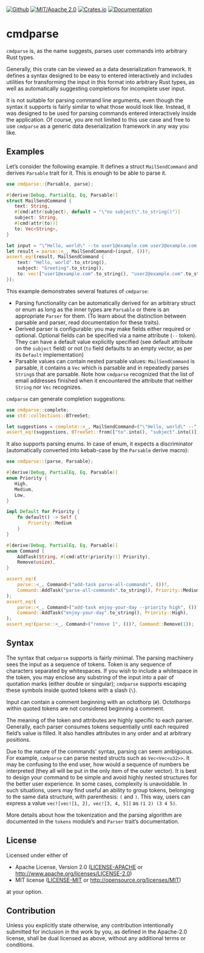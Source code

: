 [![Github](https://img.shields.io/github/last-commit/poletaevvlad/cmdparse "Documentation")](https://github.com/poletaevvlad/cmdparse) [![MIT/Apache 2.0](https://img.shields.io/crates/l/cmdparse "MIT/Apache 2.0")](https://crates.io/crates/cmdparse) [![Crates.io](https://img.shields.io/crates/v/cmdparse "Crates.io")](https://crates.io/crates/cmdparse) [![Documentation](https://img.shields.io/docsrs/cmdparse "Documentation")](https://docs.rs/cmdparse)

# cmdparse

`cmdparse` is, as the name suggests, parses user commands into arbitrary Rust types.

Generally, this crate can be viewed as a data deserialization framework. It defines a syntax
designed to be easy to entered interactively and includes utilities for transforming the input
in this format into arbitrary Rust types, as well as automatically suggesting completions for
incomplete user input.

It is not suitable for parsing command line arguments, even though the syntax it supports is
fairly similar to what those would look like. Instead, it was designed to be used for parsing
commands entered interactively inside the application. Of course, you are not limited to this
use case and free to use `cmdparse` as a generic data deserialization framework in any way
you like.

## Examples

Let’s consider the following example. It defines a struct `MailSendCommand` and derives
`Parsable` trait for it. This is enough to be able to parse it.

```rust
use cmdparse::{Parsable, parse};

#[derive(Debug, PartialEq, Eq, Parsable)]
struct MailSendCommand {
   text: String,
   #[cmd(attr(subject), default = "\"no subject\".to_string()")]
   subject: String,
   #[cmd(attr(to))]
   to: Vec<String>,
}

let input = "\"Hello, world\" --to user1@example.com user2@example.com --subject Greeting";
let result = parse::<_, MailSendCommand>(input, ())?;
assert_eq!(result, MailSendCommand {
    text: "Hello, world".to_string(),
    subject: "Greeting".to_string(),
    to: vec!["user1@example.com".to_string(), "user2@example.com".to_string()],
});
```

This example demonstrates several features of `cmdparse`:

 * Parsing functionality can be automatically derived for an arbitrary struct or enum as long
   as the inner types are `Parsable` or there is an appropriate `Parser` for them. (To
   learn about the distinction between parsable and parser, read documentation for these traits).
 * Derived parser is configurable: you may make fields either required or optional. Optional
   fields can be specified via a name attribute (`--` token). They can have a default value
   explicitly specified (see default attribute on the `subject` field) or not (`to` field
   defaults to an empty vector, as per its `Default` implementation)
 * Parsable values can contain nested parsable values: `MailSendCommand` is parsable, it
   contains a `Vec` which is parsable and in repeatedly parses `String`s that are parsable.
   Note how `cmdparse` recognized that the list of email addresses finished when it
   encountered the attribute that neither `String` nor `Vec` recognizes.

`cmdparse` can generate completion suggestions:

```rust
use cmdparse::complete;
use std::collections::BTreeSet;

let suggestions = complete::<_, MailSendCommand>("\"Hello, world\" --", ());
assert_eq!(suggestions, BTreeSet::from(["to".into(), "subject".into()]));
```

It also supports parsing enums. In case of enum, it expects a discriminator (automatically
converted into kebab-case by the `Parsable` derive macro):

```rust
use cmdparse::{parse, Parsable};

#[derive(Debug, PartialEq, Eq, Parsable)]
enum Priority {
   High,
   Medium,
   Low,
}

impl Default for Priority {
    fn default() -> Self {
        Priority::Medium
    }
}

#[derive(Debug, PartialEq, Eq, Parsable)]
enum Command {
    AddTask(String, #[cmd(attr(priority))] Priority),
    Remove(usize),
}

assert_eq!(
    parse::<_, Command>("add-task parse-all-commands", ())?,
    Command::AddTask("parse-all-commands".to_string(), Priority::Medium),
);
assert_eq!(
    parse::<_, Command>("add-task enjoy-your-day --priority high", ())?,
    Command::AddTask("enjoy-your-day".to_string(), Priority::High),
);
assert_eq!(parse::<_, Command>("remove 1", ())?, Command::Remove(1));
```

## Syntax

The syntax that `cmdparse` supports is fairly minimal. The parsing machinery sees the input as
a sequence of tokens. Token is any sequence of characters separated by whitespaces. If you wish
to include a whitespace in the token, you may enclose any substring of the input into a pair of
quotation marks (either double or singular); `cmdparse` supports escaping these symbols
inside quoted tokens with a slash (`\`).

Input can contain a comment beginning with an octothorp (`#`). Octothorps within quoted tokens
are not considered beginning a comment.

The meaning of the token and attributes are highly specific to each parser. Generally, each
parser consumes tokens sequentially until each required field’s value is filled. It also
handles attributes in any order and at arbitrary positions.

Due to the nature of the commands' syntax, parsing can seem ambiguous. For example,
`cmdparse` can parse nested structs such as `Vec<Vec<u32>>`. It may be confusing to the end
user, how would a sequence of numbers be interpreted (they all will be put in the only item of
the outer vector). It is best to design your command to be simple and avoid highly nested
structures for the better user experience. In some cases, complexity is unavoidable. In such
situations, users may find useful an ability to group tokens, belonging to the same data
structure, with parenthesis: `(` and `)`. This way, users can express a value `vec![vec![1, 2],
vec![3, 4, 5]]` as `(1 2) (3 4 5)`.

More details about how the tokenization and the parsing algorithm are documented in the
`tokens` module’s and `Parser` trait’s documentation.

## License

Licensed under either of

 * Apache License, Version 2.0
   ([LICENSE-APACHE](LICENSE-APACHE) or http://www.apache.org/licenses/LICENSE-2.0)
 * MIT license
   ([LICENSE-MIT](LICENSE-MIT) or http://opensource.org/licenses/MIT)

at your option.

## Contribution

Unless you explicitly state otherwise, any contribution intentionally submitted
for inclusion in the work by you, as defined in the Apache-2.0 license, shall be
dual licensed as above, without any additional terms or conditions.
